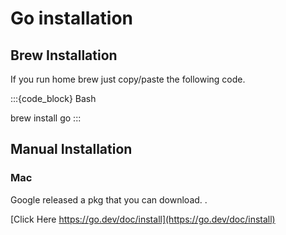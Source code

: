 # Go installation

## Brew Installation

If you run home brew just copy/paste the following code. 


:::{code_block} Bash

brew install go
:::

## Manual Installation

### Mac

Google released a pkg that you can download. .  

[Click Here https://go.dev/doc/install](https://go.dev/doc/install)
